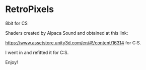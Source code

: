 # RetroPixels
8bit for CS

Shaders created by Alpaca Sound and obtained at this link:

https://www.assetstore.unity3d.com/en/#!/content/16314 for C:S.

I went in and refitted it for C:S.

Enjoy!
